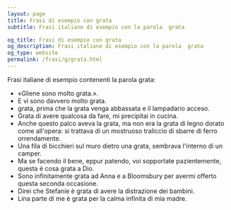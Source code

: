 ```yaml
---
layout: page
title: Frasi di esempio con grata 
subtitle: Frasi italiane di esempio con la parola  grata

og_title: Frasi di esempio con grata 
og_description: Frasi italiane di esempio con la parola  grata
og_type: website
permalink: /frasi/g/grata.html
---
```


Frasi italiane di esempio contenenti la parola grata:


- «Gliene sono molto grata.».
- E vi sono davvero molto grata.
- grata, prima che la grata venga abbassata e il lampadario acceso.
- Grata di avere qualcosa da fare, mi precipitai in cucina.
- Anche questo palco aveva la grata, ma non era la grata di legno dorato come all'opera: si trattava di un mostruoso traliccio di sbarre di ferro orrendamente.
- Una fila di bicchieri sul muro dietro una grata, sembrava l'interno di un camper.
- Ma se facendo il bene, eppur patendo, voi sopportate pazientemente, questa è cosa grata a Dio.
- Sono infinitamente grata ad Anna e a Bloomsbury per avermi offerto questa seconda occasione.
- Direi che Stefanie è grata di avere la distrazione dei bambini.
- Lina parte di me è grata per la calma infinita di mia madre.
